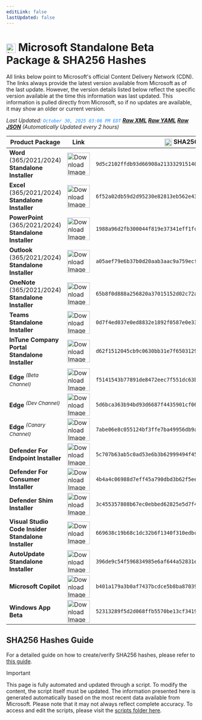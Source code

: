 ```yaml
---
editLink: false
lastUpdated: false
---
```

# <img src="/images/Microsoft_Logo.webp" alt="image" width="25" style="vertical-align: middle; display: inline-block;" /> Microsoft Standalone Beta Package & SHA256 Hashes

<span class="extra-small">All links below point to Microsoft's official Content Delivery Network (CDN).</span>
<span class="extra-small">The links always provide the latest version available from Microsoft as of the last update. However, the version details listed below reflect the specific version available at the time this information was last updated. This information is pulled directly from Microsoft, so if no updates are available, it may show an older or current version.</span>

<span class="extra-small">_Last Updated: <code style="color : dodgerblue">October 30, 2025 03:06 PM EDT</code> [**_Raw XML_**](https://github.com/cocopuff2u/MOFA/blob/main/latest_raw_files/macos_standalone_beta.xml) [**_Raw YAML_**](https://github.com/cocopuff2u/MOFA/blob/main/latest_raw_files/macos_standalone_beta.yaml) [**_Raw JSON_**](https://github.com/cocopuff2u/MOFA/blob/main/latest_raw_files/macos_standalone_beta.json)
 (Automatically Updated every 2 hours)_</span>

| **Product Package** | **Link** | **<img src="/images/sha-256.png" alt="image" width="20" style="vertical-align: middle; display: inline-block;" /> SHA256 Hash <img src="/images/sha-256.png" alt="image" width="20" style="vertical-align: middle; display: inline-block;" />** |
|----------------------|----------|------------------|
| **Word** (365/2021/2024) **Standalone Installer** | <a href="https://res.public.onecdn.static.microsoft/mro1cdnstorage/4B2D7701-0A4F-49C8-B4CB-0C2D4043F51F/MacAutoupdate/Microsoft_Word_16.104.25102831_Updater.pkg"><img src="/images/2025/Word.webp" alt="Download Image" width="60"></a> | `9d5c2102ffdb93d66908a21333291514065747b60067863f3d3edf098fc3daa8` |
| **Excel** (365/2021/2024) **Standalone Installer** | <a href="https://res.public.onecdn.static.microsoft/mro1cdnstorage/4B2D7701-0A4F-49C8-B4CB-0C2D4043F51F/MacAutoupdate/Microsoft_Excel_16.104.25102831_Updater.pkg"><img src="/images/2025/Excel.webp" alt="Download Image" width="60"></a> | `6f52a02db59d2d95230e82813eb562e434c0c6ddc5c599bd4509aed36b0df553` |
| **PowerPoint** (365/2021/2024) **Standalone Installer** | <a href="https://res.public.onecdn.static.microsoft/mro1cdnstorage/4B2D7701-0A4F-49C8-B4CB-0C2D4043F51F/MacAutoupdate/Microsoft_PowerPoint_16.104.25102831_Updater.pkg"><img src="/images/2025/PowerPoint.webp" alt="Download Image" width="60"></a> | `1988a96d2fb300044f819e37341eff1fc8dbb5116e43a8fbb6500d0fd65b1f11` |
| **Outlook** (365/2021/2024) **Standalone Installer**| <a href="https://res.public.onecdn.static.microsoft/mro1cdnstorage/4B2D7701-0A4F-49C8-B4CB-0C2D4043F51F/MacAutoupdate/Microsoft_Outlook_16.104.25102831_Updater.pkg"><img src="/images/2025/Outlook.webp" alt="Download Image" width="60"></a> | `a05aef79e6b37b0d20aab3aac9a759ecfb3d786c1a390d9cd489753755d69a2a` |
| **OneNote** (365/2021/2024) **Standalone Installer** | <a href="https://res.public.onecdn.static.microsoft/mro1cdnstorage/4B2D7701-0A4F-49C8-B4CB-0C2D4043F51F/MacAutoupdate/Microsoft_OneNote_16.104.25102831_Updater.pkg"><img src="/images/2025/OneNote.webp" alt="Download Image" width="60"></a> | `65b8f0d888a256820a37015152d02c72aa7e385d27a4eec64c8bb66a8932f409` |
| **Teams Standalone Installer** | <a href="https://statics.teams.cdn.office.net/production-osx/25290.302.4044.3989/MicrosoftTeams.pkg"><img src="/images/2025/Teams.webp" alt="Download Image" width="60"></a> | `0d7f4ed037e0ed8832e1892f0587e0e336abbc0e6376059bfcb58f278ffcab48` |
| **InTune Company Portal Standalone Installer** | <a href="https://officecdnmac.microsoft.com/pr/4B2D7701-0A4F-49C8-B4CB-0C2D4043F51F/MacAutoupdate/CompanyPortal_5.2510.0-Upgrade.pkg"><img src="/images/2021/Company_Portal.webp" alt="Download Image" width="60"></a> | `d62f1512045cb9c0630bb31e7f65031292e032c6aad131bd4d0ef43443e97499` |
| **Edge** <sup>_(Beta Channel)_</sup> | <a href="https://msedge.sf.dl.delivery.mp.microsoft.com/filestreamingservice/files/8aba9b64-077f-4a96-84ad-29e84fc4848b/MicrosoftEdgeBeta-142.0.3595.51.pkg"><img src="/images/edge/edge_beta.webp" alt="Download Image" width="60"></a> | `f5141543b77891de8472eec7f551dc63b585480bd070e0bc53c3cb691f2f091d` |
| **Edge** <sup>_(Dev Channel)_</sup> | <a href="https://msedge.sf.dl.delivery.mp.microsoft.com/filestreamingservice/files/21c6eecd-e0ee-401a-841a-aeb230d86a72/MicrosoftEdgeDev-143.0.3638.1.pkg"><img src="/images/edge/edge_dev.webp" alt="Download Image" width="60"></a> | `5d6bca363b94bd93d6687f4435901cf06d9ee06086fd8945ac2cd541fb08219e` |
| **Edge** <sup>_(Canary Channel)_</sup> | <a href="https://msedge.sf.dl.delivery.mp.microsoft.com/filestreamingservice/files/61f01781-b673-4abf-bf96-0c355b911ba4/MicrosoftEdgeCanary-143.0.3647.0.pkg"><img src="/images/edge/edge_canary.webp" alt="Download Image" width="60"></a> | `7abe06e8c055124bf3ffe7ba49956db9a9dde77d01b129ea58e4581afd32f55f` |
| **Defender For Endpoint Installer** | <a href="https://officecdnmac.microsoft.com/pr/4B2D7701-0A4F-49C8-B4CB-0C2D4043F51F/MacAutoupdate/wdav-upgrade.pkg"><img src="/images/2025/Defender.webp" alt="Download Image" width="60"></a> | `5c707b63ab5c0ad53e6b3b62999494f45c5c6eb6b4f564b73972429244d55aa4` |
| **Defender For Consumer Installer** | <a href="https://officecdnmac.microsoft.com/pr/4B2D7701-0A4F-49C8-B4CB-0C2D4043F51F/MacAutoupdate/Microsoft_Defender_101.25082.0006_Individuals_Installer.pkg"><img src="/images/2025/Defender.webp" alt="Download Image" width="60"></a> | `4b4a4c06988d7eff45a790dbd3b62f5ee821f5887cb0085a1e59f93ea1a25cf2` |
| **Defender Shim Installer** | <a href="https://officecdnmac.microsoft.com/pr/4B2D7701-0A4F-49C8-B4CB-0C2D4043F51F/MacAutoupdate/Microsoft_Defender_101.24080.0001_Individuals_Shim_Installer.pkg"><img src="/images/2025/Defender.webp" alt="Download Image" width="60"></a> | `3c455357808b67ec0ebbed62825e5d7f4652f3f53a1d3d58510e82099981bb51` |
| **Visual Studio Code Insider Standalone Installer** | <a href="https://vscode.download.prss.microsoft.com/dbazure/download/insider/ec7b5e7fa4f16991c7024a4224b790436d15a789/VSCode-darwin-universal.zip"><img src="/images/2021/Code_Insider.webp" alt="Download Image" width="60"></a> | `669638c19b68c1dc32b6f1340f310edbcac5a248590e1f29cab8933e59286949` |
| **AutoUpdate Standalone Installer** | <a href="https://res.public.onecdn.static.microsoft/mro1cdnstorage/4B2D7701-0A4F-49C8-B4CB-0C2D4043F51F/MacAutoupdate/Microsoft_AutoUpdate_4.81.25101344_Updater.pkg"><img src="/images/2019/AutoUpdate.webp" alt="Download Image" width="60"></a> | `396de9c54f596834985e6af644a52831e6cb658838e06486a01bc754baceb513` |
| **Microsoft Copilot** | <a href="https://res.public.onecdn.static.microsoft/mro1cdnstorage/4B2D7701-0A4F-49C8-B4CB-0C2D4043F51F/MacAutoupdate/Microsoft_365_Copilot_universal_1.2510.2701_Updater.pkg"><img src="/images/2025/Copilot.webp" alt="Download Image" width="60"></a> | `b401a179a3b0af7437bcdce5b8ba87039cbd2a2a19c9305f0cc80cb234d311c6` |
| **Windows App Beta** | <a href="https://appcenter-filemanagement-distrib1ede6f06e-a6b7akbshagxhcfs.z01.azurefd.net/7bb12c32-205e-4f47-a038-f077515f16c6/Windows%20App%20Beta.app.zip?sv=2019-07-07&sr=c&sig=fetVoau0UI5pyP%2BZZfRNc8NL%2FrHOK90lGuiv0Fmh88g%3D&skoid=a1849515-0f61-4610-b6c3-e62ad91d7412&sktid=975f013f-7f24-47e8-a7d3-abc4752bf346&skt=2025-10-16T03%3A29%3A30Z&ske=2025-10-17T03%3A34%3A30Z&sks=b&skv=2019-07-07&se=2025-10-17T03%3A34%3A30Z&sp=r"><img src="/images/2025/Windows_App.webp" alt="Download Image" width="60"></a> | `52313289f5d2d068ffb5570be13cf34197a913905432963b4c6f2a3c62f0e229` |

## SHA256 Hashes Guide

For a detailed guide on how to create/verify SHA256 hashes, please refer to [this guide](/guides/how_to_sha256).

> [!IMPORTANT]
> This page is fully automated and updated through a script. To modify the content, the script itself must be updated. The information presented here is generated automatically based on the most recent data available from Microsoft. Please note that it may not always reflect complete accuracy. To access and edit the scripts, please visit the [scripts folder here](https://github.com/cocopuff2u/MOFA_WEBSITE/tree/main/update_readme_scripts).
